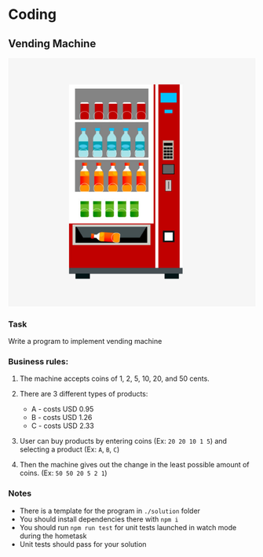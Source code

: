 # Coding

## Vending Machine

![preview](./docs/preview_image.png)

### Task

Write a program to implement vending machine

### Business rules:

1. The machine accepts coins of 1, 2, 5, 10, 20, and 50 cents.

2. There are 3 different types of products:
    - A - costs USD 0.95
    - B - costs USD 1.26
    - C - costs USD 2.33

3. User can buy products by entering coins (Ex: `20 20 10 1 5`) and selecting a product (Ex: `A`, `B`, `C`)

4. Then the machine gives out the change in the least possible amount of coins. (Ex: `50 50 20 5 2 1`)

### Notes

- There is a template for the program in `./solution` folder
- You should install dependencies there with `npm i`
- You should run  `npm run test` for unit tests launched in watch mode during the hometask
- Unit tests should pass for your solution
